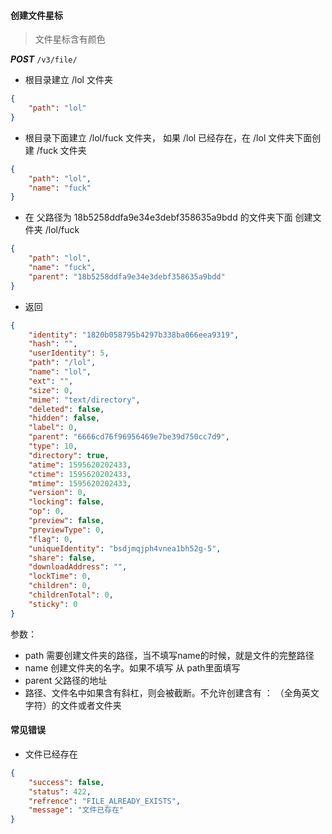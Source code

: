 #### 创建文件星标

> 文件星标含有颜色 

***POST*** ```/v3/file/```

* 根目录建立 /lol 文件夹
```json
{
	"path": "lol"
}
```

* 根目录下面建立 /lol/fuck 文件夹， 如果 /lol 已经存在，在 /lol 文件夹下面创建 /fuck 文件夹

```json
{
	"path": "lol",
	"name": "fuck"
}
```

* 在 父路径为 18b5258ddfa9e34e3debf358635a9bdd 的文件夹下面 创建文件夹 /lol/fuck 
```json
{
	"path": "lol",
	"name": "fuck",
	"parent": "18b5258ddfa9e34e3debf358635a9bdd"
}
```

* 返回

```json
{
    "identity": "1820b058795b4297b338ba066eea9319",
    "hash": "",
    "userIdentity": 5,
    "path": "/lol",
    "name": "lol",
    "ext": "",
    "size": 0,
    "mime": "text/directory",
    "deleted": false,
    "hidden": false,
    "label": 0,
    "parent": "6666cd76f96956469e7be39d750cc7d9",
    "type": 10,
    "directory": true,
    "atime": 1595620202433,
    "ctime": 1595620202433,
    "mtime": 1595620202433,
    "version": 0,
    "locking": false,
    "op": 0,
    "preview": false,
    "previewType": 0,
    "flag": 0,
    "uniqueIdentity": "bsdjmqjph4vnea1bh52g-5",
    "share": false,
    "downloadAddress": "",
    "lockTime": 0,
    "children": 0,
    "childrenTotal": 0,
    "sticky": 0
}
```

参数：

* path 需要创建文件夹的路径，当不填写name的时候，就是文件的完整路径
* name 创建文件夹的名字。如果不填写 从 path里面填写
* parent 父路径的地址
* 路径、文件名中如果含有斜杠，则会被截断。不允许创建含有  ： （全角英文字符）的文件或者文件夹

#### 常见错误

* 文件已经存在
```json
{
    "success": false,
    "status": 422,
    "refrence": "FILE_ALREADY_EXISTS",
    "message": "文件已存在"
}
```
